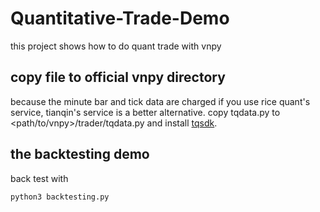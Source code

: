 # Quantitative-Trade-Demo
this project shows how to do quant trade with vnpy

## copy file to official vnpy directory

because the minute bar and tick data are charged if you use rice quant's service, tianqin's service is a better alternative. copy tqdata.py to <path/to/vnpy>/trader/tqdata.py and install [tqsdk](https://github.com/shinnytech/tqsdk-python).

## the backtesting demo

back test with

```python
python3 backtesting.py
```

